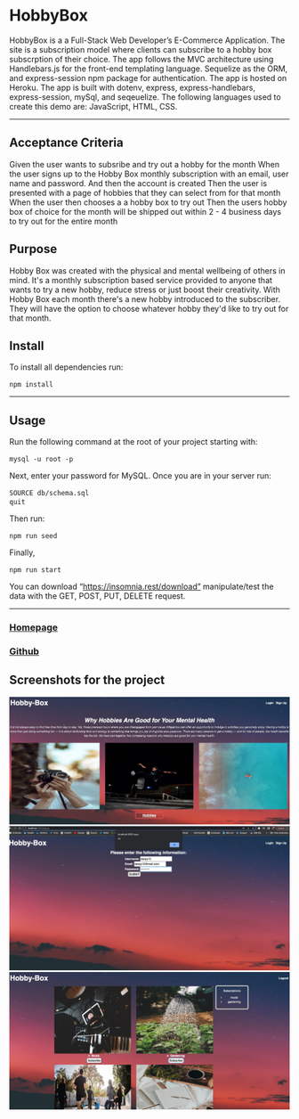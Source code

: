 # HobbyBox
HobbyBox is a a Full-Stack Web Developer’s E-Commerce Application. The site is a subscription model where clients can subscribe to a hobby box subscrption of their choice.  The app follows the MVC architecture using Handlebars.js for the front-end templating language. Sequelize as the ORM, and express-session npm package for authentication. The app is hosted on Heroku. The app is built with dotenv, express, express-handlebars, express-session, mySql, and seqeuelize. The following languages used to create this demo are: JavaScript, HTML, CSS.
***

## Acceptance Criteria
Given the user wants to subsribe and try out a hobby for the month
When the user signs up to the Hobby Box monthly subscription with an email, user name and password. And then the account is created
Then the user is presented with a page of hobbies that they can select from for that month
When the user then chooses a a hobby box to try out
Then the users hobby box of choice for the month will be shipped out within 2 - 4 business days to try out for the entire month

## Purpose
Hobby Box was created with the physical and mental wellbeing of others in mind.
It's a monthly subscription based service provided to anyone that wants to try a new hobby, reduce stress or just boost their creativity.
With Hobby Box each month there's a new hobby introduced to the subscriber.
They will have the option to choose whatever hobby they'd like to try out for that month.

## Install
To install all dependencies run:
```
npm install
```
***
## Usage
Run the following command at the root of your project starting with:
```
mysql -u root -p
```
Next, enter your password for MySQL. Once you are in your server run:
```
SOURCE db/schema.sql
quit
```
Then run:
```
npm run seed
```
Finally,
```
npm run start
```
You can download “https://insomnia.rest/download” manipulate/test the data with the GET, POST, PUT, DELETE request.
***
### [Homepage](https://hobbybox.herokuapp.com/ )

### [Github](https://github.com/Qaizen/hobby-box )

## Screenshots for the project 

![Screenshot1](./public/images/s1.jpeg)
![Screenshot1](./public/images/s2.jpeg)
![Screenshot1](./public/images/s3.jpeg)

